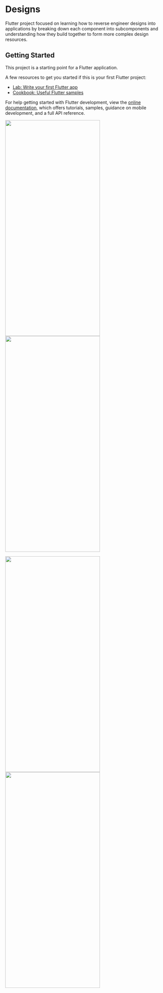 # Designs

Flutter project focused on learning how to reverse engineer designs into applications by breaking down each component into subcomponents and understanding how they build together to form more complex design resources.

## Getting Started

This project is a starting point for a Flutter application.

A few resources to get you started if this is your first Flutter project:

- [Lab: Write your first Flutter app](https://docs.flutter.dev/get-started/codelab)
- [Cookbook: Useful Flutter samples](https://docs.flutter.dev/cookbook)

For help getting started with Flutter development, view the
[online documentation](https://docs.flutter.dev/), which offers tutorials,
samples, guidance on mobile development, and a full API reference.

<img src="https://user-images.githubusercontent.com/32582213/235412901-7829673a-2162-42e7-bbe2-ebe4a7ad0bc1.png" width="300" height="683"> <img src="https://user-images.githubusercontent.com/32582213/235412911-d054201f-c3bc-45f0-a371-cabe903a1af5.png" width="300" height="683">

<img src="https://user-images.githubusercontent.com/32582213/235412919-4d3969ba-deb3-485a-b4be-32926b200700.png" width="300" height="683"> <img src="https://user-images.githubusercontent.com/32582213/235412928-b527bda0-868d-49ce-932c-1e646025037a.png" width="300" height="683">
